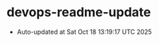 # devops-readme-update
<!--START_SECTION:activity-->
- Auto-updated at Sat Oct 18 13:19:17 UTC 2025
<!--END_SECTION:activity-->
